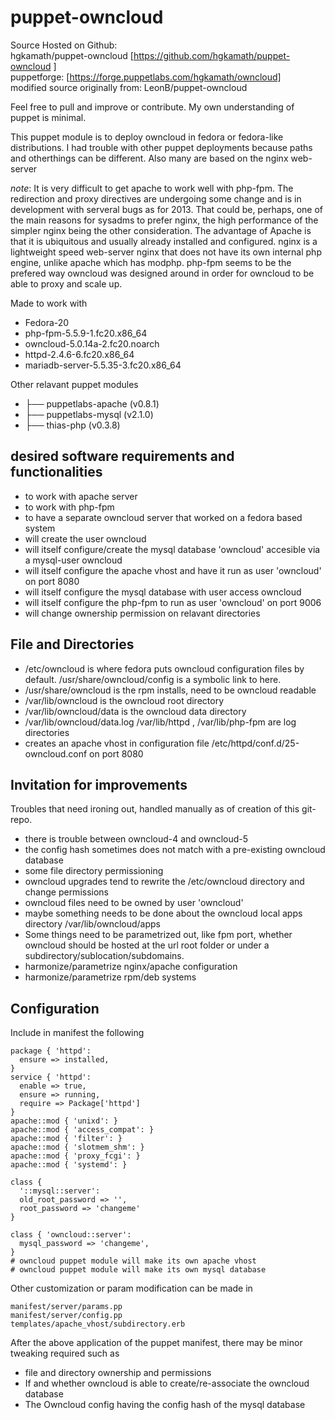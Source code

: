 # puppet-owncloud


Source Hosted on Github: 
 <br> hgkamath/puppet-owncloud  [https://github.com/hgkamath/puppet-owncloud ]
 <br> puppetforge: [https://forge.puppetlabs.com/hgkamath/owncloud]
 <br> modified source originally from: LeonB/puppet-owncloud

Feel free to pull and improve or contribute. My own understanding of puppet is minimal.

This puppet module is to deploy owncloud in fedora or fedora-like distributions.  I had trouble with other puppet deployments because paths and otherthings can be different. Also many are based on the nginx web-server

*note*: 
It is very difficult to get apache to work well with php-fpm. The redirection and proxy directives are undergoing some change and is in development with serveral bugs as for 2013. That could be, perhaps, one of the main reasons for sysadms to prefer nginx, the high performance of the simpler nginx being the other consideration. The advantage of Apache is that it is ubiquitous and usually already installed and configured.  nginx is a lightweight speed web-server nginx that does not have its own internal php engine, unlike apache which has modphp. php-fpm seems to be the prefered way owncloud was designed around in order for owncloud to be able to proxy and scale up. 

Made to work with
* Fedora-20
* php-fpm-5.5.9-1.fc20.x86_64
* owncloud-5.0.14a-2.fc20.noarch
* httpd-2.4.6-6.fc20.x86_64
* mariadb-server-5.5.35-3.fc20.x86_64

Other relavant puppet modules
* ├── puppetlabs-apache (v0.8.1)
* ├── puppetlabs-mysql (v2.1.0)
* ├── thias-php (v0.3.8)

## desired software requirements and functionalities
* to work with apache server
* to work with php-fpm
* to have a separate owncloud server that worked on a fedora based system
* will create the user owncloud
* will itself configure/create the mysql database 'owncloud' accesible via a mysql-user owncloud
* will itself configure the apache vhost and have it run as user 'owncloud' on port 8080
* will itself configure the mysql database with user access owncloud
* will itself configure the php-fpm to run as user 'owncloud' on port 9006
* will change ownership permission on relavant directories

## File and Directories
* /etc/owncloud is where fedora puts owncloud configuration files by default. /usr/share/owncloud/config is a symbolic link to here.
* /usr/share/owncloud is the rpm installs, need to be owncloud readable
* /var/lib/owncloud is the owncloud root directory 
* /var/lib/owncloud/data is the owncloud data directory
* /var/lib/owncloud/data.log /var/lib/httpd , /var/lib/php-fpm are log directories
* creates an apache vhost in configuration file /etc/httpd/conf.d/25-owncloud.conf on port 8080

## Invitation for improvements
Troubles that need ironing out, handled manually as of creation of this git-repo.
* there is trouble between owncloud-4 and owncloud-5
* the config hash sometimes does not match with a pre-existing owncloud database
* some file directory permissioning
* owncloud upgrades tend to rewrite the /etc/owncloud directory and change permissions
* owncloud files need to be owned by user 'owncloud'
* maybe something needs to be done about the owncloud local apps directory /var/lib/owncloud/apps
* Some things need to be parametrized out, like fpm port, whether owncloud should be hosted at the url root folder or under a subdirectory/sublocation/subdomains.
* harmonize/parametrize nginx/apache configuration
* harmonize/parametrize rpm/deb systems

## Configuration
Include in manifest the following
```
package { 'httpd':
  ensure => installed,
}
service { 'httpd':
  enable => true,
  ensure => running,
  require => Package['httpd']
}
apache::mod { 'unixd': }
apache::mod { 'access_compat': }
apache::mod { 'filter': }
apache::mod { 'slotmem_shm': }
apache::mod { 'proxy_fcgi': }
apache::mod { 'systemd': }

class { 
  '::mysql::server': 
  old_root_password => '',
  root_password => 'changeme'
}

class { 'owncloud::server':
  mysql_password => 'changeme',
}
# owncloud puppet module will make its own apache vhost
# owncloud puppet module will make its own mysql database

```

Other customization or param modification can be made in  
```
manifest/server/params.pp
manifest/server/config.pp
templates/apache_vhost/subdirectory.erb
```

After the above application of the puppet manifest, there may be minor tweaking required such as
* file and directory ownership and permissions
* If and whether owncloud is able to create/re-associate the owncloud database
* The Owncloud config having the config hash of the mysql database
